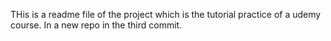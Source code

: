THis is a readme file of the project which is the tutorial practice of a udemy course. In a new repo in the third commit.